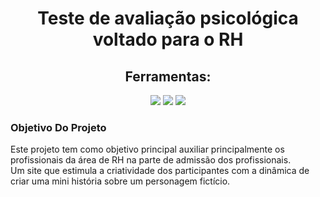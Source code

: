 <h1 align="center">Teste de avaliação psicológica voltado para o RH</h1>
<h2 align="center"> Ferramentas: </h2>
<p align="center">
  <img src="https://img.shields.io/badge/HTML5-E34F26?style=for-the-badge&logo=html5&logoColor=white"/>
  <img src="https://img.shields.io/badge/CSS3-1572B6?style=for-the-badge&logo=css3&logoColor=white"/>
  <img src="https://img.shields.io/badge/JavaScript-323330?style=for-the-badge&logo=javascript&logoColor=F7DF1E"/>
</p>
<h3> Objetivo Do Projeto </h3>
<p> 
  Este projeto tem como objetivo principal auxiliar principalmente os profissionais da área de RH na parte de admissão dos profissionais. <br>
  Um site que estimula a criatividade dos participantes com a dinâmica de criar uma mini história sobre um personagem fictício.
</p>
